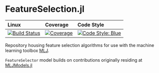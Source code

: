 # FeatureSelection.jl

| Linux | Coverage | Code Style
| :------------ | :------- | :------------- |
| [![Build Status](https://github.com/JuliaAI/FeatureSelection.jl/workflows/CI/badge.svg)](https://github.com/JuliaAI/FeatureSelection.jl/actions) | [![Coverage](https://codecov.io/gh/JuliaAI/FeatureSelection.jl/branch/master/graph/badge.svg)](https://codecov.io/github/JuliaAI/FeatureSelection.jl?branch=dev) | [![Code Style: Blue](https://img.shields.io/badge/code%20style-blue-4495d1.svg)](https://github.com/invenia/BlueStyle) |

Repository housing feature selection algorithms for use with the machine learning toolbox
[MLJ](https://juliaai.github.io/MLJ.jl/dev/).

`FeatureSelector` model builds on contributions originally residing at [MLJModels.jl](https://github.com/JuliaAI/MLJModels.jl/blob/v0.16.15/src/builtins/Transformers.jl#L189-L266)
